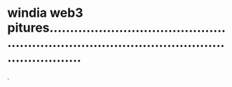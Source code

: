 # windia web3 pitures..................................................................................................................
.

